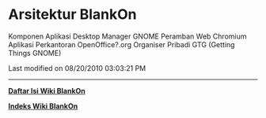 # Arsitektur BlankOn

Komponen             Aplikasi
Desktop Manager      GNOME
Peramban Web         Chromium
Aplikasi Perkantoran OpenOffice?.org
Organiser Pribadi    GTG (Getting Things GNOME)

Last modified on 08/20/2010 03:03:21 PM


---
[**Daftar Isi Wiki BlankOn**](/DaftarIsi/README.md)
 
[**Indeks Wiki BlankOn**](/Indeks.md)
